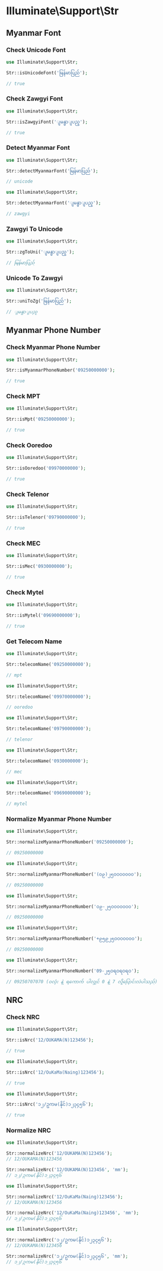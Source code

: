 # Illuminate\Support\Str

## Myanmar Font

### Check Unicode Font

```php
use Illuminate\Support\Str;

Str::isUnicodeFont('မြန်မာပြည်');

// true
```

### Check Zawgyi Font

```php
use Illuminate\Support\Str;

Str::isZawgyiFont('ျမန္မာျပည္');

// true
```

### Detect Myanmar Font

```php
use Illuminate\Support\Str;

Str::detectMyanmarFont('မြန်မာပြည်');

// unicode
```

```php
use Illuminate\Support\Str;

Str::detectMyanmarFont('ျမန္မာျပည္');

// zawgyi
```

### Zawgyi To Unicode

```php
use Illuminate\Support\Str;

Str::zgToUni('ျမန္မာျပည္');

// မြန်မာပြည်
```

### Unicode To Zawgyi

```php
use Illuminate\Support\Str;

Str::uniToZg('မြန်မာပြည်');

// ျမန္မာျပည္
```

## Myanmar Phone Number

### Check Myanmar Phone Number

```php
use Illuminate\Support\Str;

Str::isMyanmarPhoneNumber('09250000000');

// true
```

### Check MPT

```php
use Illuminate\Support\Str;

Str::isMpt('09250000000');

// true
```

### Check Ooredoo

```php
use Illuminate\Support\Str;

Str::isOoredoo('09970000000');

// true
```

### Check Telenor

```php
use Illuminate\Support\Str;

Str::isTelenor('09790000000');

// true
```

### Check MEC

```php
use Illuminate\Support\Str;

Str::isMec('0930000000');

// true
```

### Check Mytel

```php
use Illuminate\Support\Str;

Str::isMytel('09690000000');

// true
```

### Get Telecom Name

```php
use Illuminate\Support\Str;

Str::telecomName('09250000000');

// mpt
```

```php
use Illuminate\Support\Str;

Str::telecomName('09970000000');

// ooredoo
```

```php
use Illuminate\Support\Str;

Str::telecomName('09790000000');

// telenor
```

```php
use Illuminate\Support\Str;

Str::telecomName('0930000000');

// mec
```

```php
use Illuminate\Support\Str;

Str::telecomName('09690000000');

// mytel
```

### Normalize Myanmar Phone Number

```php
use Illuminate\Support\Str;

Str::normalizeMyanmarPhoneNumber('09250000000');

// 09250000000
```

```php
use Illuminate\Support\Str;

Str::normalizeMyanmarPhoneNumber('(၀၉)၂၅၀၀၀၀၀၀၀');

// 09250000000
```

```php
use Illuminate\Support\Str;

Str::normalizeMyanmarPhoneNumber('၀၉-၂၅၀၀၀၀၀၀၀');

// 09250000000
```

```php
use Illuminate\Support\Str;

Str::normalizeMyanmarPhoneNumber('+၉၅၉၂၅၀၀၀၀၀၀၀');

// 09250000000
```

```php
use Illuminate\Support\Str;

Str::normalizeMyanmarPhoneNumber('09-၂၅ဝရဝရဝရဝ');

// 09250707070 (ဝလုံး နဲ့ ရကောက် ပါလျှင် 0 နဲ့ 7 လို့ပြောင်းလဲပါသည်)
```

## NRC

### Check NRC

```php
use Illuminate\Support\Str;

Str::isNrc('12/OUKAMA(N)123456');

// true
```

```php
use Illuminate\Support\Str;

Str::isNrc('12/OuKaMa(Naing)123456');

// true
```

```php
use Illuminate\Support\Str;

Str::isNrc('၁၂/ဥကမ(နိုင်)၁၂၃၄၅၆');

// true
```

### Normalize NRC

```php
use Illuminate\Support\Str;

Str::normalizeNrc('12/OUKAMA(N)123456');
// 12/OUKAMA(N)123456

Str::normalizeNrc('12/OUKAMA(N)123456', 'mm');
// ၁၂/ဥကမ(နိုင်)၁၂၃၄၅၆
```

```php
use Illuminate\Support\Str;

Str::normalizeNrc('12/OuKaMa(Naing)123456');
// 12/OUKAMA(N)123456

Str::normalizeNrc('12/OuKaMa(Naing)123456', 'mm');
// ၁၂/ဥကမ(နိုင်)၁၂၃၄၅၆
```

```php
use Illuminate\Support\Str;

Str::normalizeNrc('၁၂/ဥကမ(နိုင်)၁၂၃၄၅၆');
// 12/OUKAMA(N)123456

Str::normalizeNrc('၁၂/ဥကမ(နိုင်)၁၂၃၄၅၆', 'mm');
// ၁၂/ဥကမ(နိုင်)၁၂၃၄၅၆
```